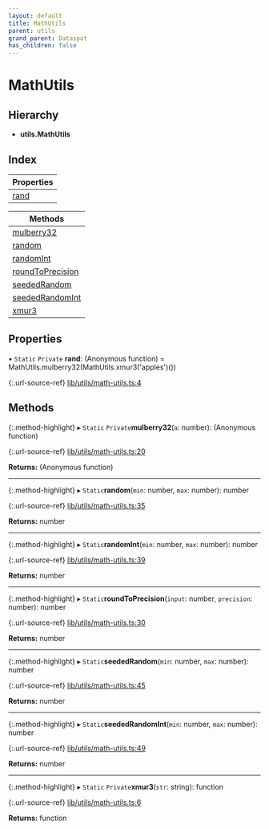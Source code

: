 ```yaml
---
layout: default
title: MathUtils
parent: utils
grand_parent: Dataspot
has_children: false
---
```


# MathUtils

## Hierarchy

* **utils.MathUtils**

## Index

| Properties |
|-----------|
| [rand](#rand) |

| Methods |
|-----------|
| [mulberry32](#mulberry32) |
| [random](#random) |
| [randomInt](#randomint) |
| [roundToPrecision](#roundtoprecision) |
| [seededRandom](#seededrandom) |
| [seededRandomInt](#seededrandomint) |
| [xmur3](#xmur3) |

## Properties

▪ `Static` `Private` **rand**: (Anonymous function) = MathUtils.mulberry32(MathUtils.xmur3('apples')())

{:.url-source-ref}
[lib/utils/math-utils.ts:4](https://github.com/ascentcore/dataspot/blob/ab10b2a/lib/utils/math-utils.ts#L4)

## Methods

{:.method-highlight}
▸ `Static` `Private`**mulberry32**(`a`: number): (Anonymous function)

{:.url-source-ref}
[lib/utils/math-utils.ts:20](https://github.com/ascentcore/dataspot/blob/ab10b2a/lib/utils/math-utils.ts#L20)

**Returns:** (Anonymous function)

___

{:.method-highlight}
▸ `Static`**random**(`min`: number, `max`: number): number

{:.url-source-ref}
[lib/utils/math-utils.ts:35](https://github.com/ascentcore/dataspot/blob/ab10b2a/lib/utils/math-utils.ts#L35)

**Returns:** number

___

{:.method-highlight}
▸ `Static`**randomInt**(`min`: number, `max`: number): number

{:.url-source-ref}
[lib/utils/math-utils.ts:39](https://github.com/ascentcore/dataspot/blob/ab10b2a/lib/utils/math-utils.ts#L39)

**Returns:** number

___

{:.method-highlight}
▸ `Static`**roundToPrecision**(`input`: number, `precision`: number): number

{:.url-source-ref}
[lib/utils/math-utils.ts:30](https://github.com/ascentcore/dataspot/blob/ab10b2a/lib/utils/math-utils.ts#L30)

**Returns:** number

___

{:.method-highlight}
▸ `Static`**seededRandom**(`min`: number, `max`: number): number

{:.url-source-ref}
[lib/utils/math-utils.ts:45](https://github.com/ascentcore/dataspot/blob/ab10b2a/lib/utils/math-utils.ts#L45)

**Returns:** number

___

{:.method-highlight}
▸ `Static`**seededRandomInt**(`min`: number, `max`: number): number

{:.url-source-ref}
[lib/utils/math-utils.ts:49](https://github.com/ascentcore/dataspot/blob/ab10b2a/lib/utils/math-utils.ts#L49)

**Returns:** number

___

{:.method-highlight}
▸ `Static` `Private`**xmur3**(`str`: string): function

{:.url-source-ref}
[lib/utils/math-utils.ts:6](https://github.com/ascentcore/dataspot/blob/ab10b2a/lib/utils/math-utils.ts#L6)

**Returns:** function
